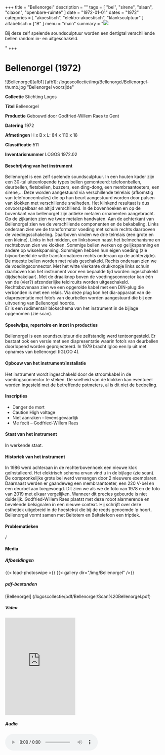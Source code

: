 +++
title = "Bellenorgel"
description = ""
tags = [
  "bel",
"sirene",
"slaan",
"claxon",
"openbare-ruimte"
]
date = "1972-01-01"
dates = "1972"
categories = [
  "akoestisch",
"elektro-akoestisch",
"klanksculptuur"
]
alfabetisch = ["B"
]
menu = "main"
summary = "<a href='/logoscollectie/1972/bellenorgel'><img src='/logoscollectie/img/Bellenorgel/Bellenorgel-thumb.jpg'></a><p>Bij deze zelf spelende soundsculptuur worden een dertigtal verschillende bellen random in- en uitgeschakeld.</p>"
+++


# Bellenorgel (1972)

![Bellenorgel][afb1]
[afb1]: /logoscollectie/img/Bellenorgel/Bellenorgel-thumb.jpg "Bellenorgel voorzijde"

**Collectie**
Stichting Logos

**Titel**
Bellenorgel

**Productie**
Gebouwd door Godfried-Willem Raes te Gent

**Datering**
1972

**Afmetingen**
H x B x L: 84 x 110 x 18

**Classificatie**
511

**Inventarisnummer**
LOGOS 1972.02

#### Beschrijving van het instrument
Bellenorgel is een zelf spelende soundsculptuur. In een houten kader zijn een 30-tal uiteenlopende types bellen gemonteerd: telefoonbellen, deurbellen, fietsbellen, buzzers, een ding-dong, een membraantoeters, een sirene,… Deze worden aangestuurd via verschillende telrelais (afkomstig van telefooncentrales) die op hun beurt aangestuurd worden door pulsen van klokken met verschillende snelheden. Het klinkend resultaat is dus onvoorspelbaar en altijd verschillend. 
In de bovenhoeken en op de bovenkant van bellenorgel zijn antieke metalen ornamenten aangebracht. Op de zijkanten zien we twee metalen handvaten.
Aan de achterkant van Bellenorgel zien we de verschillende componenten en de bekabeling. Links onderaan zien we de transformator voeding met schuin rechts daarboven de voedingsschakeling. Daarboven vinden we drie telrelais (een grote en een kleine). Links in het midden, en linksboven naast het belmechanisme en rechtsboven zien we klokken. Sommige bellen werken op gelijkspanning en andere op wisselspanning. Sommigen hebben hun eigen voeding (zie bijvoorbeeld de witte transformatoren rechts onderaan op de achterzijde). De meeste bellen worden met relais geschakeld. Rechts onderaan zien we de voedingsconnector. Met het witte vierkante drukknopje links schuin daarboven kan het instrument voor een bepaalde tijd worden ingeschakeld (tijdschakelaar). Met de draaiknop boven de voedingsconnector kan één van de (vier?) afzonderlijke telcircuits worden uitgeschakeld. 
Rechtsbovenaan zien we een opgerolde kabel met een DIN-plug die verbonden is met een relais. Via deze plug kon het dia-apparaat van de diapresentatie met foto’s van deurbellen worden aangestuurd die bij een uitvoering van Bellenorgel hoorde.  
Er is een rudimentair blokschema van het instrument in de bijlage opgenomen (zie scan). 

#### Speelwijze, repertoire en inzet in producties
Bellenorgel is een soundsculptuur die zelfstandig werd tentoongesteld. Er bestaat ook een versie met een diapresentatie waarin foto’s van deurbellen doorlopend worden geprojecteerd. 
In 1979 bracht Igloo een lp uit met opnames van bellenorgel (IGLOO 4).

#### Opbouw van het instrument/installatie
Het instrument wordt ingeschakeld door de stroomkabel in de voedingsconnector te steken. De snelheid van de klokken kan eventueel worden ingesteld met de betreffende potmeters, al is dit niet de bedoeling.

#### Inscripties
- Danger de mort
- Caution High voltage
- Niet aanraken – levensgevaarlijk
- Me fecit – Godfried-Willem Raes

#### Staat van het instrument
In werkende staat. 

#### Historiek van het instrument
In 1986 werd achteraan in de rechterbovenhoek een nieuwe klok geïnstalleerd. Het elektrisch schema ervan vind u in de bijlage (zie scan). De oorspronkelijke grote bel werd vervangen door 2 nieuwere exemplaren. Daarnaast werden er gaandeweg een membraantoeter, een 220 V-bel en een deurbel aan toegevoegd. Dit zien we als we de foto van 1978 en de foto van 2019 met elkaar vergelijken. Wanneer dit precies gebeurde is niet duidelijk.
Godfried-Willem Raes plaatst met deze robot alarmerende en bevelende belsignalen in een nieuwe context. Hij schrijft over deze esthetiek  uitgebreid in de hoestekst die bij de reeds genoemde lp hoort. 
Bellenorgel vormt samen met Beltotem en Beltelefoon een triptiek. 

#### Problematieken
/

#### Media
##### Afbeeldingen
{{< load-photoswipe >}}
{{< gallery dir="/img/Bellenorgel" />}}

##### pdf-bestanden
[Bellenorgel] (/logoscollectie/pdf/Bellenorgel/Scan%20Bellenorgel.pdf)

##### Video
<iframe width="45%" height="315" src="https://www.youtube.com/embed/OObtIDI0NLE" frameborder="0" allow="accelerometer; autoplay; encrypted-media; gyroscope; picture-in-picture" allowfullscreen></iframe>

##### Audio
<audio controls>
<source src="/logoscollectie/audio/Bellenorgel/Bellenorgel-fragment.wav" type="audio/wav">
<source src="/logoscollectie/audio/Bellenorgel/Bellenorgel-fragment.wav" type="audio/x-wav">
  Your browser doesn't support HTML5 audio. Here is a <a href="/logoscollectie/audio/Bellenorgel/Bellenorgel-fragment.wav">link to the audio</a> instead.
</audio>



